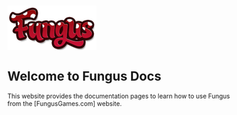 ![Fungus Logo](/docs/images/logo_100.png "Fungus")

# Welcome to Fungus Docs

This website provides the documentation pages to learn how to use Fungus from the
[FungusGames.com] website.

